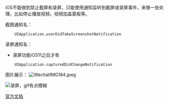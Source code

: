 iOS不能做到禁止截屏和录屏，只能使用通知监听到截屏或录屏事件，来做一些处理，比如停止播放视频，视频加盖蒙板等。

截图通知名：
```
    UIApplication.userDidTakeScreenshotNotification
```
录屏通知名：
-  录屏功能iOS11之后才有
```
    UIApplication.capturedDidChangeNotification
```

图片展示：
![WechatIMG184.jpeg](https://upload-images.jianshu.io/upload_images/1846524-a493310565f94f5d.jpeg?imageMogr2/auto-orient/strip%7CimageView2/2/w/620)

![录屏，gif有点模糊](https://upload-images.jianshu.io/upload_images/1846524-281db11c2a87d993.gif?imageMogr2/auto-orient/strip)


[官方文档](https://developer.apple.com/documentation/uikit/uiscreen/2921652-captureddidchangenotification)
